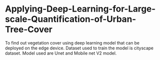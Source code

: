 # Applying-Deep-Learning-for-Large-scale-Quantification-of-Urban-Tree-Cover
To find out vegetation cover using deep learning model that can be deployed on the edge device. Dataset used to train the model is cityscape dataset. Model used are Unet and Mobile net V2 model.
